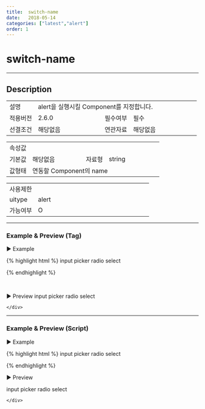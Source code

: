 ```yaml
---
title:  switch-name
date:   2018-05-14
categories: ["latest","alert"]
order: 1
---
```


switch-name
===

---

## Description

<table style="width:100%">
    <colgroup>
        <col width="15%"/>
        <col width="35%"/>
        <col width="15%"/>
        <col width="35%"/>
    </colgroup>
    <tr>
        <td class="tdTitle tdBg">설명</td>
        <td colspan="3">alert을 실행시킬 Component를 지정합니다.</td>
    </tr>
    <tr>
        <td class="tdTitle tdBg">적용버전</td>
        <td>2.6.0</td>
        <td class="tdTitle tdBg">필수여부</td>
        <td class="tdRed">필수</td>
    </tr>
    <tr>
        <td class="tdTitle tdBg">선결조건</td>
        <td>해당없음</td>
        <td class="tdTitle tdBg">연관자료</td>
        <td>해당없음</td>
    </tr>
</table>
<table style="width:100%">
    <colgroup>
        <col width="15%"/>
        <col width="35%"/>
        <col width="15%"/>
        <col width="35%"/>
    </colgroup>
    <tr>
        <td class="tdTitle tdBg tdCenter" colspan="4">속성값</td>
    </tr>
    <tr>
        <td class="tdTitle tdBg">기본값</td>
        <td>해당없음</td>
        <td class="tdTitle tdBg">자료형</td>
        <td>string</td>
    </tr>
    <tr>
        <td class="tdTitle tdBg">값형태</td>
        <td colspan="3">연동할 Component의 name</td>
    </tr>
</table>
<table style="width:100%">
    <colgroup>
        <col width="20%"/>
        <col width="20%"/>
        <col width="20%"/>
        <col width="20%"/>
        <col width="20%"/>
    </colgroup>
    <tr>
        <td class="tdTitle tdBg tdCenter" colspan="5">사용제한</td>
    </tr>
    <tr>
        <td class="tdTitle tdBg">uitype</td>
        <td class="tdCenter">alert</td>
        <td></td>
        <td></td>
        <td></td>
    </tr>
    <tr>
        <td class="tdTitle tdBg">가능여부</td>
        <td class="tdBlue tdCenter">O</td>
        <td></td>
        <td></td>
        <td></td>
    </tr>
</table>

---
### Example & Preview (Tag)

<sbux-tabs id="exTab1" name="exTab1" uitype="normal" title-target-id-array="exTab1_1" title-text-array="alert" is-scrollable="false">
</sbux-tabs>
<div class="tab-content">
    <div id="exTab1_1">

▶ Example

{% highlight html %}
<sbux-select id="test_1" name="test_1" uitype="single">
    <option-item value="iValue">input</option-item>
    <option-item value="pValue">picker</option-item>
    <option-item value="rValue">radio</option-item>
    <option-item value="sValue">select</option-item>
</sbux-select>

<sbux-alert id="sbIdx1_1" name="sbTagNm1_1" uitype="alert" switch-name="test_1" case-array="{iValue,,input을 선택하셨습니다.,}^{pValue,,picker를 선택하셨습니다.,}^{rValue,,radio를 선택하셨습니다.,}^{sValue,,select를 선택하셨습니다.,}"></sbux-alert>
{% endhighlight %}

<br>

▶ Preview 
<sbux-select id="test_1" name="test_1" uitype="single">
    <option-item value="iValue">input</option-item>
    <option-item value="pValue">picker</option-item>
    <option-item value="rValue">radio</option-item>
    <option-item value="sValue">select</option-item>
</sbux-select>

<sbux-alert id="sbIdx1_1" name="sbTagNm1_1" uitype="alert" switch-name="test_1" case-array="{iValue,,input을 선택하셨습니다.,}^{pValue,,picker를 선택하셨습니다.,}^{rValue,,radio를 선택하셨습니다.,}^{sValue,,select를 선택하셨습니다.,}"></sbux-alert>

    </div>
</div>

---
### Example & Preview (Script)

<sbux-tabs id="exTab2" name="exTab2" uitype="normal" title-target-id-array="exTab2_1" title-text-array="alert" is-scrollable="false">
</sbux-tabs>
<div class="tab-content">
    <div id="exTab2_1">

▶ Example

{% highlight html %}
<sbux-select id="test_2" name="test_2" uitype="single">
    <option-item value="iValue">input</option-item>
    <option-item value="pValue">picker</option-item>
    <option-item value="rValue">radio</option-item>
    <option-item value="sValue">select</option-item>
</sbux-select>

<div id="sbArea2_1"></div>
<script>
    $(document).ready(function(){
        $('#sbArea2_1').sbAlert({
            name : 'sbScriptNm2_1',
            uitype : 'alert',
            jsondataRef : 'jsondata',
            switchName : 'test_2',
            caseArray : '{iValue,,input을 선택하셨습니다.,}^{pValue,,picker를 선택하셨습니다.,}^{rValue,,radio를 선택하셨습니다.,}^{sValue,,select를 선택하셨습니다.,}'
        });
    }); 
</script>
{% endhighlight %}

<br>

▶ Preview 

<sbux-select id="test_2" name="test_2" uitype="single">
    <option-item value="iValue">input</option-item>
    <option-item value="pValue">picker</option-item>
    <option-item value="rValue">radio</option-item>
    <option-item value="sValue">select</option-item>
</sbux-select>

<div id="sbArea2_1"></div>
<script>
    $(document).ready(function(){
        $('#sbArea2_1').sbAlert({
            name : 'sbScriptNm2_1',
            uitype : 'alert',
            jsondataRef : 'jsondata',
            switchName : 'test_2',
            caseArray : '{iValue,,input을 선택하셨습니다.,}^{pValue,,picker를 선택하셨습니다.,}^{rValue,,radio를 선택하셨습니다.,}^{sValue,,select를 선택하셨습니다.,}'
        });
    });
</script>

    </div>
</div>